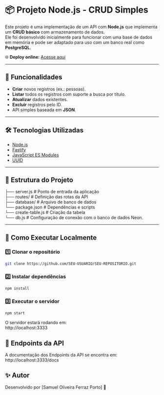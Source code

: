 # 📦 Projeto Node.js - CRUD Simples

Este projeto é uma implementação de um API com **Node.js** que implementa um **CRUD básico** com armazenamento de dados.  
Ele foi desenvolvido inicialmente para funcionar com uma base de dados em memória e pode ser adaptado para uso com um banco real como **PostgreSQL**.

🌐 **Deploy online:** [Acesse aqui](https://projeto-node-6hqh.onrender.com/pessoas)

---

## 🚀 Funcionalidades
- **Criar** novos registros (ex.: pessoas).
- **Listar** todos os registros com suporte a busca por título.
- **Atualizar** dados existentes.
- **Excluir** registros pelo ID.
- API simples baseada em **JSON**.

---

## 🛠 Tecnologias Utilizadas
- [Node.js](https://nodejs.org/)
- [Fastify](https://fastify.dev/)
- [JavaScript ES Modules](https://nodejs.org/api/esm.html)
- [UUID](https://nodejs.org/api/crypto.html#cryptorandomuuid)

---

## 📂 Estrutura do Projeto
├── server.js # Ponto de entrada da aplicação  
├── routes/ # Definição das rotas da API  
├── database/ # Arquivo de banco de dados  
└── package.json # Dependências e scripts  
└── create-table.js # Criação da tabela  
└── db.js # Configuração de conexão com o banco de dados Neon.  

---

## 🔧 Como Executar Localmente

### 1️⃣ Clonar o repositório
```bash
git clone https://github.com/SEU-USUARIO/SEU-REPOSITORIO.git
```

### 2️⃣ Instalar dependências
```bash
npm install
```

### 3️⃣ Executar o servidor
```bash
npm start
```
O servidor estará rodando em:  
http://localhost:3333  

## 📡 Endpoints da API  
A documentação dos Endpoints da API se encontra em:  
http://localhost:3333/docs  

## ✨ Autor

Desenvolvido por [Samuel Oliveira Ferraz Porto] 🚀
